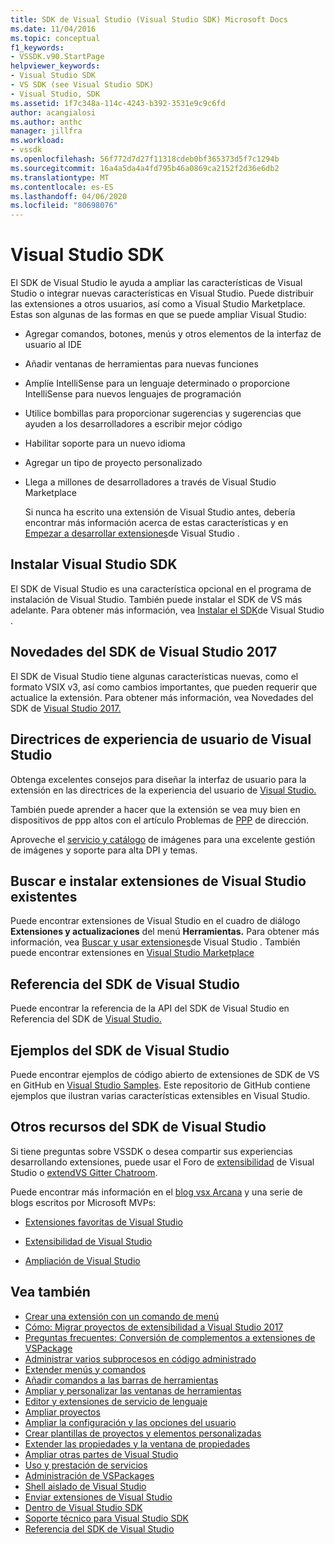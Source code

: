 ```yaml
---
title: SDK de Visual Studio (Visual Studio SDK) Microsoft Docs
ms.date: 11/04/2016
ms.topic: conceptual
f1_keywords:
- VSSDK.v90.StartPage
helpviewer_keywords:
- Visual Studio SDK
- VS SDK (see Visual Studio SDK)
- Visual Studio, SDK
ms.assetid: 1f7c348a-114c-4243-b392-3531e9c9c6fd
author: acangialosi
ms.author: anthc
manager: jillfra
ms.workload:
- vssdk
ms.openlocfilehash: 56f772d7d27f11318cdeb0bf365373d5f7c1294b
ms.sourcegitcommit: 16a4a5da4a4fd795b46a0869ca2152f2d36e6db2
ms.translationtype: MT
ms.contentlocale: es-ES
ms.lasthandoff: 04/06/2020
ms.locfileid: "80698076"
---
```

# <a name="visual-studio-sdk"></a>Visual Studio SDK
El SDK de Visual Studio le ayuda a ampliar las características de Visual Studio o integrar nuevas características en Visual Studio. Puede distribuir las extensiones a otros usuarios, así como a Visual Studio Marketplace. Estas son algunas de las formas en que se puede ampliar Visual Studio:

- Agregar comandos, botones, menús y otros elementos de la interfaz de usuario al IDE

- Añadir ventanas de herramientas para nuevas funciones

- Amplíe IntelliSense para un lenguaje determinado o proporcione IntelliSense para nuevos lenguajes de programación

- Utilice bombillas para proporcionar sugerencias y sugerencias que ayuden a los desarrolladores a escribir mejor código

- Habilitar soporte para un nuevo idioma

- Agregar un tipo de proyecto personalizado

- Llega a millones de desarrolladores a través de Visual Studio Marketplace

  Si nunca ha escrito una extensión de Visual Studio antes, debería encontrar más información acerca de estas características y en [Empezar a desarrollar extensiones](../extensibility/starting-to-develop-visual-studio-extensions.md)de Visual Studio .

## <a name="install-the-visual-studio-sdk"></a>Instalar Visual Studio SDK
 El SDK de Visual Studio es una característica opcional en el programa de instalación de Visual Studio. También puede instalar el SDK de VS más adelante. Para obtener más información, vea [Instalar el SDK](../extensibility/installing-the-visual-studio-sdk.md)de Visual Studio .

## <a name="whats-new-in-the-visual-studio-2017-sdk"></a>Novedades del SDK de Visual Studio 2017
 El SDK de Visual Studio tiene algunas características nuevas, como el formato VSIX v3, así como cambios importantes, que pueden requerir que actualice la extensión. Para obtener más información, vea Novedades del SDK de [Visual Studio 2017.](../extensibility/what-s-new-in-the-visual-studio-2017-sdk.md)

## <a name="visual-studio-user-experience-guidelines"></a>Directrices de experiencia de usuario de Visual Studio
 Obtenga excelentes consejos para diseñar la interfaz de usuario para la extensión en las directrices de la experiencia del usuario de [Visual Studio.](../extensibility/ux-guidelines/visual-studio-user-experience-guidelines.md)

 También puede aprender a hacer que la extensión se vea muy bien en dispositivos de ppp altos con el artículo Problemas de [PPP](../extensibility/addressing-dpi-issues2.md) de dirección.

 Aproveche el [servicio y catálogo](../extensibility/image-service-and-catalog.md) de imágenes para una excelente gestión de imágenes y soporte para alta DPI y temas.

## <a name="find-and-install-existing-visual-studio-extensions"></a>Buscar e instalar extensiones de Visual Studio existentes
 Puede encontrar extensiones de Visual Studio en el cuadro de diálogo **Extensiones y actualizaciones** del menú **Herramientas.** Para obtener más información, vea [Buscar y usar extensiones](../ide/finding-and-using-visual-studio-extensions.md)de Visual Studio . También puede encontrar extensiones en [Visual Studio Marketplace](https://marketplace.visualstudio.com/)

## <a name="visual-studio-sdk-reference"></a>Referencia del SDK de Visual Studio
 Puede encontrar la referencia de la API del SDK de Visual Studio en Referencia del SDK de [Visual Studio.](../extensibility/visual-studio-sdk-reference.md)

## <a name="visual-studio-sdk-samples"></a>Ejemplos del SDK de Visual Studio
 Puede encontrar ejemplos de código abierto de extensiones de SDK de VS en GitHub en [Visual Studio Samples](https://github.com/Microsoft/VSSDK-Extensibility-Samples). Este repositorio de GitHub contiene ejemplos que ilustran varias características extensibles en Visual Studio.

## <a name="other-visual-studio-sdk-resources"></a>Otros recursos del SDK de Visual Studio
 Si tiene preguntas sobre VSSDK o desea compartir sus experiencias desarrollando extensiones, puede usar el Foro de [extensibilidad](https://social.msdn.microsoft.com/Forums/vstudio/home?forum=vsx) de Visual Studio o [extendVS Gitter Chatroom](https://gitter.im/Microsoft/extendvs).

 Puede encontrar más información en el [blog vsx Arcana](https://blogs.msdn.microsoft.com/vsx/) y una serie de blogs escritos por Microsoft MVPs:

- [Extensiones favoritas de Visual Studio](https://scottdorman.blog/2014/10/05/favorite-visual-studio-extensions/)

- [Extensibilidad de Visual Studio](http://www.visualstudioextensibility.com/overview/vs/)

- [Ampliación de Visual Studio](https://blog.slaks.net/2013-10-18/extending-visual-studio-part-1-getting-started/)

## <a name="see-also"></a>Vea también

- [Crear una extensión con un comando de menú](../extensibility/creating-an-extension-with-a-menu-command.md)
- [Cómo: Migrar proyectos de extensibilidad a Visual Studio 2017](../extensibility/how-to-migrate-extensibility-projects-to-visual-studio-2017.md)
- [Preguntas frecuentes: Conversión de complementos a extensiones de VSPackage](/visualstudio/extensibility/faq-converting-add-ins-to-vspackage-extensions?view=vs-2015)
- [Administrar varios subprocesos en código administrado](../extensibility/managing-multiple-threads-in-managed-code.md)
- [Extender menús y comandos](../extensibility/extending-menus-and-commands.md)
- [Añadir comandos a las barras de herramientas](../extensibility/adding-commands-to-toolbars.md)
- [Ampliar y personalizar las ventanas de herramientas](../extensibility/extending-and-customizing-tool-windows.md)
- [Editor y extensiones de servicio de lenguaje](../extensibility/editor-and-language-service-extensions.md)
- [Ampliar proyectos](../extensibility/extending-projects.md)
- [Ampliar la configuración y las opciones del usuario](../extensibility/extending-user-settings-and-options.md)
- [Crear plantillas de proyectos y elementos personalizadas](../extensibility/creating-custom-project-and-item-templates.md)
- [Extender las propiedades y la ventana de propiedades](../extensibility/extending-properties-and-the-property-window.md)
- [Ampliar otras partes de Visual Studio](../extensibility/extending-other-parts-of-visual-studio.md)
- [Uso y prestación de servicios](../extensibility/using-and-providing-services.md)
- [Administración de VSPackages](../extensibility/managing-vspackages.md)
- [Shell aislado de Visual Studio](https://visualstudio.microsoft.com/vs/older-downloads/isolated-shell/)
- [Enviar extensiones de Visual Studio](../extensibility/shipping-visual-studio-extensions.md)
- [Dentro de Visual Studio SDK](../extensibility/internals/inside-the-visual-studio-sdk.md)
- [Soporte técnico para Visual Studio SDK](../extensibility/support-for-the-visual-studio-sdk.md)
- [Referencia del SDK de Visual Studio](../extensibility/visual-studio-sdk-reference.md)
